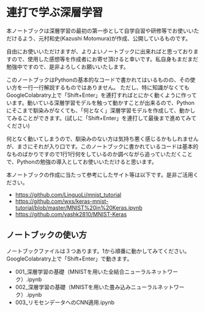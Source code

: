 # 連打で学ぶ深層学習
本ノートブックは深層学習の最初の第一歩として自学自習や研修等でお使いいただけるよう、元村和史(Kazushi Motomura)が作成、公開しているものです。

自由にお使いいただけますが、よりよいノートブックに出来ればと思っておりますので、使用した感想等を作成者にお寄せ頂けると幸いです。私自身もまだまだ勉強中ですので、是非よろしくお願いいたします。

このノートブックはPythonの基本的なコードで書かれてはいるものの、その使い方を一行一行解説するものではありません。
ただし、特に知識がなくてもGoogleColabratry上で「Shift+Enter」を連打すればとにかく動くように作っています。動いている深層学習モデルを触って動かすことが出来るので、Pythonにそこまで馴染みがなくても、「何となく」深層学習モデルを作成して、動かしてみることができます。(試しに「Shift+Enter」を連打して最後まで進めてみてください)

何となく動いてしまうので、馴染みのない方は気持ち悪く感じるかもしれませんが、まさにそれが入り口です。このノートブックに書かれているコードは基本的なものばかりですので1行1行何をしているのか調べながら追っていただくことで、Pythonの勉強の導入としてお使いいただけると思います。

本ノートブックの作成に当たって参考にしたサイト等は以下です。是非ご活用ください。

* https://github.com/LinguoLi/mnist_tutorial
* https://github.com/wxs/keras-mnist-tutorial/blob/master/MNIST%20in%20Keras.ipynb
* https://github.com/yashk2810/MNIST-Keras

## ノートブックの使い方
ノートブックファイルは３つあります。1から順番に動かしてみてください。
GoogleColabratry上で「Shift+Enter」で動きます。 
* 001_深層学習の基礎（MNISTを用いた全結合ニューラルネットワーク）.ipynb
* 002_深層学習の基礎（MNISTを用いた畳み込みニューラルネットワーク）.ipynb
* 003_リモセンデータへのCNN適用.ipynb
